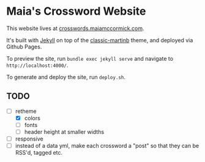 # Maia's Crossword Website

This website lives at [crosswords.maiamccormick.com](https://crosswords.maiamccormick.com/).

It's built with [Jekyll](https://jekyllrb.com/) on top of the [classic-martinb](https://github.com/martinbjeldbak/classic-martinb) theme, and deployed via Github Pages.

To preview the site, run `bundle exec jekyll serve` and navigate to `http://localhost:4000/`.

To generate and deploy the site, run `deploy.sh`.

## TODO
- [ ] retheme
	- [x] colors
	- [ ] fonts
	- [ ] header height at smaller widths
- [ ] responsive
- [ ] instead of a data yml, make each crossword a "post" so that they can be RSS'd, tagged etc.
